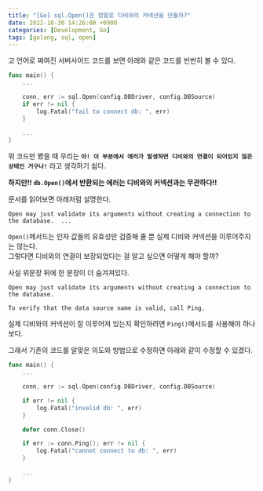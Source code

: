 ```yaml
---
title: "[Go] sql.Open()은 정말로 디비와의 커넥션을 만들까?"
date: 2022-10-30 14:26:00 +0900
categories: [Development, Go]
tags: [golang, sql, open]
---
```


고 언어로 짜여진 서버사이드 코드를 보면 아래와 같은 코드를 빈번히 볼 수 있다.

```go
func main() {
    ...

    conn, err := sql.Open(config.DBDriver, config.DBSource)
    if err != nil {
        log.Fatal("fail to connect db: ", err)
    }

    ...
}
```

위 코드만 봤을 때 우리는 **`아! 이 부분에서 에러가 발생하면 디비와의 연결이 되어있지 않은 상태인 거구나!`** 라고 생각하기 쉽다.  

**하지만!! `db.Open()`에서 반환되는 에러는 디비와의 커넥션과는 무관하다!!**

문서를 읽어보면 아래처럼 설명한다.

```
Open may just validate its arguments without creating a connection to the database.  ...
```

`Open()`메서드는 인자 값들의 유효성만 검증해 줄 뿐 실제 디비와 커넥션을 이루어주지는 않는다.  
그렇다면 디비와의 연결이 보장되었다는 걸 알고 싶으면 어떻게 해야 할까?  

사실 위문장 뒤에 한 문장이 더 숨겨져있다. 

```
Open may just validate its arguments without creating a connection to the database.  

To verify that the data source name is valid, call Ping.
```

실제 디비와의 커넥션이 잘 이루어져 있는지 확인하려면 `Ping()`메서드를 사용해야 하나보다.

그래서 기존의 코드를 알맞은 의도와 방법으로 수정하면 아래와 같이 수정할 수 있겠다.

```go
func main() {
    ...

    conn, err := sql.Open(config.DBDriver, config.DBSource)

    if err != nil {
        log.Fatal("invalid db: ", err)
    }

    defer conn.Close()

    if err := conn.Ping(); err != nil {
        log.Fatal("cannot connect to db: ", err)
    }
  
    ...
}
```

